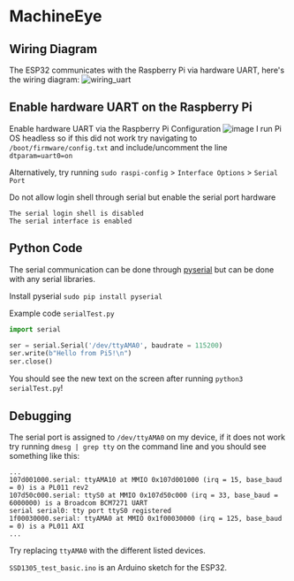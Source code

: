 # MachineEye

## Wiring Diagram
The ESP32 communicates with the Raspberry Pi via hardware UART, here's the wiring diagram:
![wiring_uart](https://github.com/user-attachments/assets/9a67fa81-a5c6-4b69-893c-6a5d640088a3)

## Enable hardware UART on the Raspberry Pi
Enable hardware UART via the Raspberry Pi Configuration
![image](https://github.com/user-attachments/assets/fe54d104-5028-4c19-a6c7-4ead5176033b)
I run Pi OS headless so if this did not work try navigating to `/boot/firmware/config.txt` and include/uncomment the line `dtparam=uart0=on`

Alternatively, try running `sudo raspi-config` > `Interface Options` > `Serial Port`

Do not allow login shell through serial but enable the serial port hardware
```
The serial login shell is disabled
The serial interface is enabled 
```

## Python Code
The serial communication can be done through [pyserial](https://pyserial.readthedocs.io/en/latest/pyserial.html) but can be done with any serial libraries.

Install pyserial `sudo pip install pyserial`

Example code `serialTest.py`
```python
import serial

ser = serial.Serial('/dev/ttyAMA0', baudrate = 115200)
ser.write(b"Hello from Pi5!\n")
ser.close()
```
You should see the new text on the screen after running `python3 serialTest.py`!

## Debugging
The serial port is assigned to `/dev/ttyAMA0` on my device, if it does not work try running `dmesg | grep tty` on the command line and you should see something like this:
```
...
107d001000.serial: ttyAMA10 at MMIO 0x107d001000 (irq = 15, base_baud = 0) is a PL011 rev2
107d50c000.serial: ttyS0 at MMIO 0x107d50c000 (irq = 33, base_baud = 6000000) is a Broadcom BCM7271 UART
serial serial0: tty port ttyS0 registered
1f00030000.serial: ttyAMA0 at MMIO 0x1f00030000 (irq = 125, base_baud = 0) is a PL011 AXI
...
```
Try replacing `ttyAMA0` with the different listed devices.


`SSD1305_test_basic.ino` is an Arduino sketch for the ESP32.




